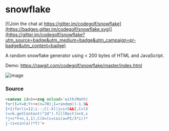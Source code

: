 # snowflake

[![Join the chat at https://gitter.im/codegolf/snowflake](https://badges.gitter.im/codegolf/snowflake.svg)](https://gitter.im/codegolf/snowflake?utm_source=badge&utm_medium=badge&utm_campaign=pr-badge&utm_content=badge)

A random snowflake generator using < 200 bytes of HTML and JavaScript.

Demo: https://rawgit.com/codegolf/snowflake/master/index.html

![image](https://cloud.githubusercontent.com/assets/1521/12111399/4189b37e-b395-11e5-9190-2af5a3b1b363.png)

### Source

```html
<canvas id=b><svg onload='with(Math)
for(I=Y=0;Y++<(n=70);I=random()-1.9&
I+1)for(i=12;i--;C(-X))j=i>5&&I,C=(X
)=>b.getContext("2d").fillRect(n+X,s
*j+c*Y+n,1,1),C(X=(c=cos(a=PI/3*i))*
j-(s=sin(a))*Y)'>
```
